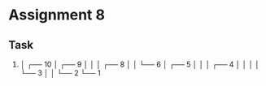 # Assignment 8
## Task
1. │           ┌── 10
│       ┌── 9
│       │   │   ┌── 8
│       │   └── 6
│   ┌── 5
│   │   │   ┌── 4
│   │   │   │   └── 3
│   │   └── 2
└── 1

